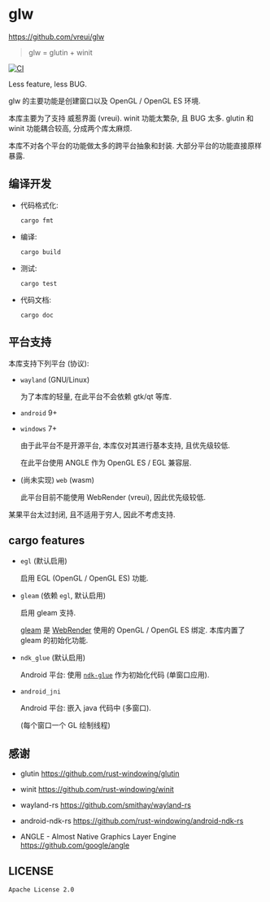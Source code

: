 # glw
<https://github.com/vreui/glw>

> glw = glutin + winit

[![CI](https://github.com/vreui/glw/actions/workflows/ci.yml/badge.svg)](https://github.com/vreui/glw/actions)

Less feature, less BUG.

glw 的主要功能是创建窗口以及 OpenGL / OpenGL ES 环境.

本库主要为了支持 威惹界面 (vreui).
winit 功能太繁杂, 且 BUG 太多.
glutin 和 winit 功能耦合较高, 分成两个库太麻烦.

本库不对各个平台的功能做太多的跨平台抽象和封装.
大部分平台的功能直接原样暴露.


## 编译开发

+ 代码格式化:

  ```
  cargo fmt
  ```

+ 编译:

  ```
  cargo build
  ```

+ 测试:

  ```
  cargo test
  ```

+ 代码文档:

  ```
  cargo doc
  ```


## 平台支持

本库支持下列平台 (协议):

+ `wayland` (GNU/Linux)

  为了本库的轻量, 在此平台不会依赖 gtk/qt 等库.

+ `android` 9+

+ `windows` 7+

  由于此平台不是开源平台, 本库仅对其进行基本支持, 且优先级较低.

  在此平台使用 ANGLE 作为 OpenGL ES / EGL 兼容层.

+ (尚未实现) `web` (wasm)

  此平台目前不能使用 WebRender (vreui), 因此优先级较低.

某果平台太过封闭, 且不适用于穷人, 因此不考虑支持.


## cargo features

+ `egl` (默认启用)

  启用 EGL (OpenGL / OpenGL ES) 功能.

+ `gleam` (依赖 `egl`, 默认启用)

  启用 gleam 支持.

  [gleam](https://github.com/servo/gleam) 是 [WebRender](https://github.com/servo/webrender)
  使用的 OpenGL / OpenGL ES 绑定.
  本库内置了 gleam 的初始化功能.

+ `ndk_glue` (默认启用)

  Android 平台:
  使用 [`ndk-glue`](https://crates.io/crates/ndk-glue)
  作为初始化代码 (单窗口应用).

+ `android_jni`

  Android 平台: 嵌入 java 代码中 (多窗口).

  (每个窗口一个 GL 绘制线程)


## 感谢

+ glutin
  <https://github.com/rust-windowing/glutin>

+ winit
  <https://github.com/rust-windowing/winit>

+ wayland-rs
  <https://github.com/smithay/wayland-rs>

+ android-ndk-rs
  <https://github.com/rust-windowing/android-ndk-rs>

+ ANGLE - Almost Native Graphics Layer Engine
  <https://github.com/google/angle>


## LICENSE

`Apache License 2.0`

